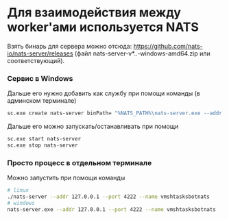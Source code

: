 # Для взаимодействия между worker'ами используется NATS


Взять бинарь для сервера можно отсюда: 
https://github.com/nats-io/nats-server/releases (файл nats-server-v*.*.*-windows-amd64.zip или соответствующий).

### Сервис в Windows

Дальше его нужно добавить как службу при помощи команды (в админском терминале)
```bash
sc.exe create nats-server binPath= "%NATS_PATH%\nats-server.exe --addr 127.0.0.1 --port 4222 --name vmshtasksbotnats"
```
Дальше его можно запускать/останавливать при помощи
```bash
sc.exe start nats-server
sc.exe stop nats-server
```

### Просто процесс в отдельном терминале

Можно запустить при помощи команды
```bash
# linux
./nats-server --addr 127.0.0.1 --port 4222 --name vmshtasksbotnats
# windows
nats-server.exe --addr 127.0.0.1 --port 4222 --name vmshtasksbotnats
```
